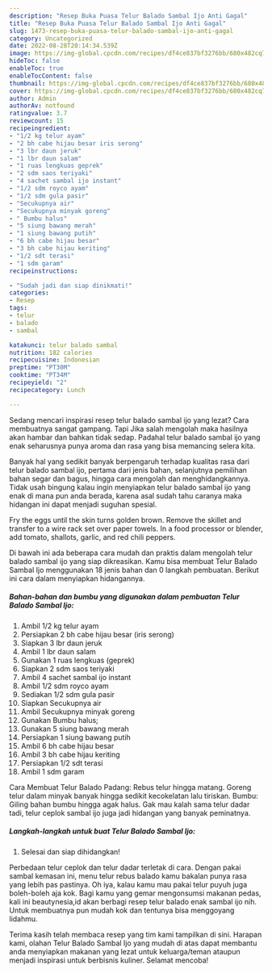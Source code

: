 ```yaml
---
description: "Resep Buka Puasa Telur Balado Sambal Ijo Anti Gagal"
title: "Resep Buka Puasa Telur Balado Sambal Ijo Anti Gagal"
slug: 1473-resep-buka-puasa-telur-balado-sambal-ijo-anti-gagal
category: Uncategorized
date: 2022-08-28T20:14:34.539Z
image: https://img-global.cpcdn.com/recipes/df4ce837bf3276bb/680x482cq70/telur-balado-sambal-ijo-foto-resep-utama.jpg
hideToc: false
enableToc: true
enableTocContent: false
thumbnail: https://img-global.cpcdn.com/recipes/df4ce837bf3276bb/680x482cq70/telur-balado-sambal-ijo-foto-resep-utama.jpg
cover: https://img-global.cpcdn.com/recipes/df4ce837bf3276bb/680x482cq70/telur-balado-sambal-ijo-foto-resep-utama.jpg
author: Admin
authorAv: notfound
ratingvalue: 3.7
reviewcount: 15
recipeingredient:
- "1/2 kg telur ayam"
- "2 bh cabe hijau besar iris serong"
- "3 lbr daun jeruk"
- "1 lbr daun salam"
- "1 ruas lengkuas geprek"
- "2 sdm saos teriyaki"
- "4 sachet sambal ijo instant"
- "1/2 sdm royco ayam"
- "1/2 sdm gula pasir"
- "Secukupnya air"
- "Secukupnya minyak goreng"
- " Bumbu halus"
- "5 siung bawang merah"
- "1 siung bawang putih"
- "6 bh cabe hijau besar"
- "3 bh cabe hijau keriting"
- "1/2 sdt terasi"
- "1 sdm garam"
recipeinstructions:

- "Sudah jadi dan siap dinikmati!"
categories:
- Resep
tags:
- telur
- balado
- sambal

katakunci: telur balado sambal 
nutrition: 182 calories
recipecuisine: Indonesian
preptime: "PT30M"
cooktime: "PT34M"
recipeyield: "2"
recipecategory: Lunch

---
```



Sedang mencari inspirasi resep telur balado sambal ijo yang lezat? Cara membuatnya sangat gampang. Tapi Jika salah mengolah maka hasilnya akan hambar dan bahkan tidak sedap. Padahal telur balado sambal ijo yang enak seharusnya punya aroma dan rasa yang bisa memancing selera kita.


Banyak hal yang sedikit banyak berpengaruh terhadap kualitas rasa dari telur balado sambal ijo, pertama dari jenis bahan, selanjutnya pemilihan bahan segar dan bagus, hingga cara mengolah dan menghidangkannya. Tidak usah bingung kalau ingin menyiapkan telur balado sambal ijo yang enak di mana pun anda berada, karena asal sudah tahu caranya maka hidangan ini dapat menjadi suguhan spesial.

Fry the eggs until the skin turns golden brown. Remove the skillet and transfer to a wire rack set over paper towels. In a food processor or blender, add tomato, shallots, garlic, and red chili peppers.


Di bawah ini ada beberapa cara mudah dan praktis dalam mengolah telur balado sambal ijo yang siap dikreasikan. Kamu bisa membuat Telur Balado Sambal Ijo menggunakan 18 jenis bahan dan 0 langkah pembuatan. Berikut ini cara dalam menyiapkan hidangannya.

<!--inarticleads1-->

##### Bahan-bahan dan bumbu yang digunakan dalam pembuatan Telur Balado Sambal Ijo:

1. Ambil 1/2 kg telur ayam
1. Persiapkan 2 bh cabe hijau besar (iris serong)
1. Siapkan 3 lbr daun jeruk
1. Ambil 1 lbr daun salam
1. Gunakan 1 ruas lengkuas (geprek)
1. Siapkan 2 sdm saos teriyaki
1. Ambil 4 sachet sambal ijo instant
1. Ambil 1/2 sdm royco ayam
1. Sediakan 1/2 sdm gula pasir
1. Siapkan Secukupnya air
1. Ambil Secukupnya minyak goreng
1. Gunakan  Bumbu halus;
1. Gunakan 5 siung bawang merah
1. Persiapkan 1 siung bawang putih
1. Ambil 6 bh cabe hijau besar
1. Ambil 3 bh cabe hijau keriting
1. Persiapkan 1/2 sdt terasi
1. Ambil 1 sdm garam


Cara Membuat Telur Balado Padang: Rebus telur hingga matang. Goreng telur dalam minyak banyak hingga sedikit kecokelatan lalu tiriskan. Bumbu: Giling bahan bumbu hingga agak halus. Gak mau kalah sama telur dadar tadi, telur ceplok sambal ijo juga jadi hidangan yang banyak peminatnya. 

<!--inarticleads2-->

##### Langkah-langkah untuk buat Telur Balado Sambal Ijo:


1. Selesai dan siap dihidangkan!

Perbedaan telur ceplok dan telur dadar terletak di cara. Dengan pakai sambal kemasan ini, menu telur rebus balado kamu bakalan punya rasa yang lebih pas pastinya. Oh iya, kalau kamu mau pakai telur puyuh juga boleh-boleh aja kok. Bagi kamu yang gemar mengonsumsi makanan pedas, kali ini beautynesia,id akan berbagi resep telur balado enak sambal ijo nih. Untuk membuatnya pun mudah kok dan tentunya bisa menggoyang lidahmu. 

Terima kasih telah membaca resep yang tim kami tampilkan di sini. Harapan kami, olahan Telur Balado Sambal Ijo yang mudah di atas dapat membantu anda menyiapkan makanan yang lezat untuk keluarga/teman ataupun menjadi inspirasi untuk berbisnis kuliner. Selamat mencoba!
